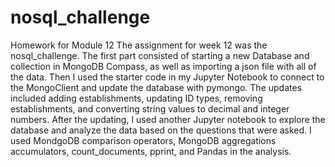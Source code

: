 # nosql_challenge
Homework for Module 12
The assignment for week 12 was the nosql_challenge. The first part consisted of starting a new Database and collection in MongoDB Compass, as well as importing a json file with all of the data. Then I used the starter code in my Jupyter Notebook to connect to the MongoClient and update the database with pymongo. The updates included adding establishments, updating ID types, removing establishments, and converting string values to decimal and integer numbers. After the updating, I used another Jupyter notebook to explore the database and analyze the data based on the questions that were asked. I used MondgoDB comparison operators, MongoDB aggregations accumulators, count_documents, pprint, and Pandas in the analysis. 